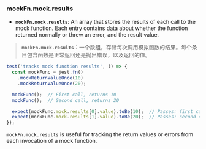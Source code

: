 ### mockFn.mock.results

- **`mockFn.mock.results`**: An array that stores the results of each call to the mock function. Each entry contains data about whether the function returned normally or threw an error, and the result value.

> **`mockFn.mock.results`**：一个数组，存储每次调用模拟函数的结果。每个条目包含函数是正常返回还是抛出错误，以及返回的值。

```js
test('tracks mock function results', () => {
  const mockFunc = jest.fn()
    .mockReturnValueOnce(10)
    .mockReturnValueOnce(20);

  mockFunc();  // First call, returns 10
  mockFunc();  // Second call, returns 20

  expect(mockFunc.mock.results[0].value).toBe(10);  // Passes: first call returned 10
  expect(mockFunc.mock.results[1].value).toBe(20);  // Passes: second call returned 20
});
```

`mockFn.mock.results` is useful for tracking the return values or errors from each invocation of a mock function.